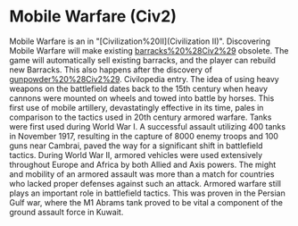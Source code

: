 # Mobile Warfare (Civ2)

 Mobile Warfare is an in "[Civilization%20II](Civilization II)". Discovering Mobile Warfare will make existing [barracks%20%28Civ2%29](barracks) obsolete. The game will automatically sell existing barracks, and the player can rebuild new Barracks. This also happens after the discovery of [gunpowder%20%28Civ2%29](gunpowder).
Civilopedia entry.
The idea of using heavy weapons on the battlefield dates back to the 15th century when heavy cannons were mounted on wheels and towed into battle by horses. This first use of mobile artillery, devastatingly effective in its time, pales in comparison to the tactics used in 20th century armored warfare. Tanks were first used during World War I. A successful assault utilizing 400 tanks in November 1917, resulting in the capture of 8000 enemy troops and 100 guns near Cambrai, paved the way for a significant shift in battlefield tactics. During World War II, armored vehicles were used extensively throughout Europe and Africa by both Allied and Axis powers. The might and mobility of an armored assault was more than a match for countries who lacked proper defenses against such an attack. Armored warfare still plays an important role in battlefield tactics. This was proven in the Persian Gulf war, where the M1 Abrams tank proved to be vital a component of the ground assault force in Kuwait.